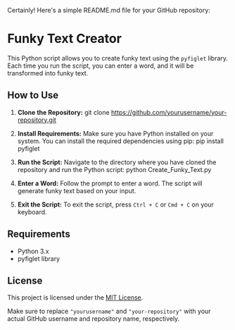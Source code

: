Certainly! Here's a simple README.md file for your GitHub repository:
# Funky Text Creator
This Python script allows you to create funky text using the `pyfiglet` library. Each time you run the script, you can enter a word, and it will be transformed into funky text.

## How to Use
1. **Clone the Repository:**
   git clone https://github.com/yourusername/your-repository.git
   
2. **Install Requirements:**
   Make sure you have Python installed on your system. You can install the required dependencies using pip:
   pip install pyfiglet
   
3. **Run the Script:**
   Navigate to the directory where you have cloned the repository and run the Python script:
   python Create_Funky_Text.py
   
4. **Enter a Word:**
   Follow the prompt to enter a word. The script will generate funky text based on your input.

5. **Exit the Script:**
   To exit the script, press `Ctrl + C` or `Cmd + C` on your keyboard.

## Requirements
- Python 3.x
- pyfiglet library

## License
This project is licensed under the [MIT License](LICENSE).

Make sure to replace `"yourusername"` and `"your-repository"` with your actual GitHub username and repository name, respectively. 
